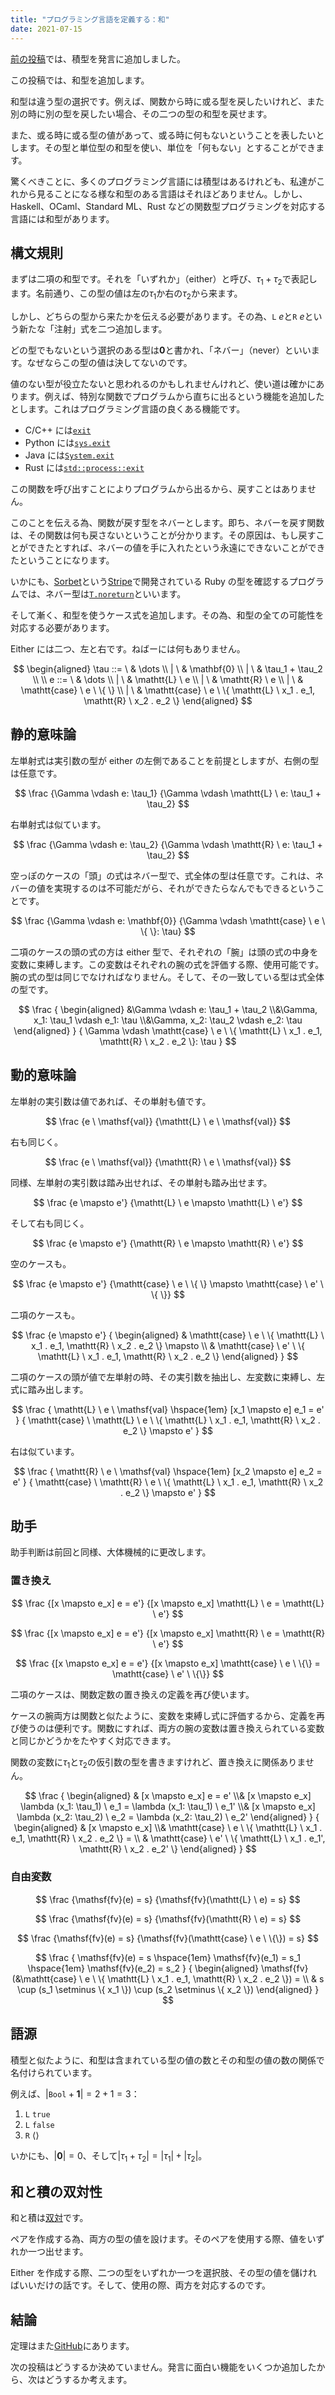 ```yaml
---
title: "プログラミング言語を定義する：和"
date: 2021-07-15
---
```


[前の投稿][prev]では、積型を発言に追加しました。

この投稿では、和型を追加します。

和型は違う型の選択です。例えば、関数から時に或る型を戻したいけれど、また別の時に別の型を戻したい場合、その二つの型の和型を戻せます。

また、或る時に或る型の値があって、或る時に何もないということを表したいとします。その型と単位型の和型を使い、単位を「何もない」とすることができます。

驚くべきことに、多くのプログラミング言語には積型はあるけれども、私達がこれから見ることになる様な和型のある言語はそれほどありません。しかし、Haskell、OCaml、Standard ML、Rust などの関数型プログラミングを対応する言語には和型があります。

## 構文規則

まずは二項の和型です。それを「いずれか」（either）と呼び、$\tau_1 + \tau_2$で表記します。名前通り、この型の値は左の$\tau_1$か右の$\tau_2$から来ます。

しかし、どちらの型から来たかを伝える必要があります。その為、$\mathtt{L} \ e$と$\mathtt{R} \ e$という新たな「注射」式を二つ追加します。

どの型でもないという選択のある型は$\mathbf{0}$と書かれ、「ネバー」（never）といいます。なぜならこの型の値は決してないのです。

値のない型が役立たないと思われるのかもしれませんけれど、使い道は確かにあります。例えば、特別な関数でプログラムから直ちに出るという機能を追加したとします。これはプログラミング言語の良くある機能です。

- C/C++ には[`exit`][c-exit]
- Python には[`sys.exit`][py-exit]
- Java には[`System.exit`][java-exit]
- Rust には[`std::process::exit`][rs-exit]

この関数を呼び出すことによりプログラムから出るから、戻すことはありません。

このことを伝える為、関数が戻す型をネバーとします。即ち、ネバーを戻す関数は、その関数は何も戻さないということが分かります。その原因は、もし戻すことができたとすれば、ネバーの値を手に入れたという永遠にできないことができたということになります。

いかにも、[Sorbet][]という[Stripe][]で開発されている Ruby の型を確認するプログラムでは、ネバー型は[`T.noreturn`][noreturn]といいます。

そして漸く、和型を使うケース式を追加します。その為、和型の全ての可能性を対応する必要があります。

Either には二つ、左と右です。ねばーには何もありません。

$$
\begin{aligned}
\tau
::=  \ & \dots
\\ | \ & \mathbf{0}
\\ | \ & \tau_1 + \tau_2
\\
\\
e
::=  \ & \dots
\\ | \ & \mathtt{L} \ e
\\ | \ & \mathtt{R} \ e
\\ | \ & \mathtt{case} \ e \ \{ \}
\\ | \ & \mathtt{case} \ e \ \{
    \mathtt{L} \ x_1 . e_1,
    \mathtt{R} \ x_2 . e_2
    \}
\end{aligned}
$$

## 静的意味論

左単射式は実引数の型が either の左側であることを前提としますが、右側の型は任意です。

$$
\frac
  {\Gamma \vdash e: \tau_1}
  {\Gamma \vdash \mathtt{L} \ e: \tau_1 + \tau_2}
$$

右単射式は似ています。

$$
\frac
  {\Gamma \vdash e: \tau_2}
  {\Gamma \vdash \mathtt{R} \ e: \tau_1 + \tau_2}
$$

空っぽのケースの「頭」の式はネバー型で、式全体の型は任意です。これは、ネバーの値を実現するのは不可能だがら、それができたらなんでもできるということです。

$$
\frac
  {\Gamma \vdash e: \mathbf{0}}
  {\Gamma \vdash \mathtt{case} \ e \ \{ \}: \tau}
$$

二項のケースの頭の式の方は either 型で、それぞれの「腕」は頭の式の中身を変数に束縛します。この変数はそれぞれの腕の式を評価する際、使用可能です。腕の式の型は同じでなければなりません。そして、その一致している型は式全体の型です。

$$
\frac
  {
    \begin{aligned}
      &\Gamma \vdash e: \tau_1 + \tau_2
    \\&\Gamma, x_1: \tau_1 \vdash e_1: \tau
    \\&\Gamma, x_2: \tau_2 \vdash e_2: \tau
    \end{aligned}
  }
  {
    \Gamma \vdash \mathtt{case} \ e \ \{
      \mathtt{L} \ x_1 . e_1,
      \mathtt{R} \ x_2 . e_2
    \}: \tau
  }
$$

## 動的意味論

左単射の実引数は値であれば、その単射も値です。

$$
\frac
  {e \ \mathsf{val}}
  {\mathtt{L} \ e \ \mathsf{val}}
$$

右も同じく。

$$
\frac
  {e \ \mathsf{val}}
  {\mathtt{R} \ e \ \mathsf{val}}
$$

同様、左単射の実引数は踏み出せれば、その単射も踏み出せます。

$$
\frac
  {e \mapsto e'}
  {\mathtt{L} \ e \mapsto \mathtt{L} \ e'}
$$

そして右も同じく。

$$
\frac
  {e \mapsto e'}
  {\mathtt{R} \ e \mapsto \mathtt{R} \ e'}
$$

空のケースも。

$$
\frac
  {e \mapsto e'}
  {\mathtt{case} \ e \ \{ \} \mapsto \mathtt{case} \ e' \ \{ \}}
$$

二項のケースも。

$$
\frac
  {e \mapsto e'}
  {
    \begin{aligned}
      & \mathtt{case} \ e \ \{
        \mathtt{L} \ x_1 . e_1,
        \mathtt{R} \ x_2 . e_2
      \}
      \mapsto \\
      & \mathtt{case} \ e' \ \{
        \mathtt{L} \ x_1 . e_1,
        \mathtt{R} \ x_2 . e_2
      \}
    \end{aligned}
  }
$$

二項のケースの頭が値で左単射の時、その実引数を抽出し、左変数に束縛し、左式に踏み出します。

$$
\frac
  {
    \mathtt{L} \ e \ \mathsf{val} \hspace{1em}
    [x_1 \mapsto e] e_1 = e'
  }
  {
    \mathtt{case} \ \mathtt{L} \ e \ \{
      \mathtt{L} \ x_1 . e_1,
      \mathtt{R} \ x_2 . e_2
    \} \mapsto e'
  }
$$

右は似ています。

$$
\frac
  {
    \mathtt{R} \ e \ \mathsf{val} \hspace{1em}
    [x_2 \mapsto e] e_2 = e'
  }
  {
    \mathtt{case} \ \mathtt{R} \ e \ \{
      \mathtt{L} \ x_1 . e_1,
      \mathtt{R} \ x_2 . e_2
    \} \mapsto e'
  }
$$

## 助手

助手判断は前回と同様、大体機械的に更改します。

### 置き換え

$$
\frac
  {[x \mapsto e_x] e = e'}
  {[x \mapsto e_x] \mathtt{L} \ e = \mathtt{L} \ e'}
$$

$$
\frac
  {[x \mapsto e_x] e = e'}
  {[x \mapsto e_x] \mathtt{R} \ e = \mathtt{R} \ e'}
$$

$$
\frac
  {[x \mapsto e_x] e = e'}
  {[x \mapsto e_x] \mathtt{case} \ e \ \{\} = \mathtt{case} \ e' \ \{\}}
$$

二項のケースは、関数定数の置き換えの定義を再び使います。

ケースの腕両方は関数と似たように、変数を束縛し式に評価するから、定義を再び使うのは便利です。関数にすれば、両方の腕の変数は置き換えられている変数と同じかどうかをたやすく対応できます。

関数の変数に$\tau_1$と$\tau_2$の仮引数の型を書きますけれど、置き換えに関係ありません。

$$
\frac
  {
    \begin{aligned}
      & [x \mapsto e_x] e = e'
    \\& [x \mapsto e_x] \lambda (x_1: \tau_1) \ e_1 = \lambda (x_1: \tau_1) \ e_1'
    \\& [x \mapsto e_x] \lambda (x_2: \tau_2) \ e_2 = \lambda (x_2: \tau_2) \ e_2'
    \end{aligned}
  }
  {
    \begin{aligned}
      & [x \mapsto e_x]
    \\& \mathtt{case} \ e \ \{
        \mathtt{L} \ x_1 . e_1,
        \mathtt{R} \ x_2 . e_2
      \}
      = \\
      & \mathtt{case} \ e' \ \{
        \mathtt{L} \ x_1 . e_1',
        \mathtt{R} \ x_2 . e_2'
      \}
    \end{aligned}
  }
$$

### 自由変数

$$
\frac
  {\mathsf{fv}(e) = s}
  {\mathsf{fv}(\mathtt{L} \ e) = s}
$$

$$
\frac
  {\mathsf{fv}(e) = s}
  {\mathsf{fv}(\mathtt{R} \ e) = s}
$$

$$
\frac
  {\mathsf{fv}(e) = s}
  {\mathsf{fv}(\mathtt{case} \ e \ \{\}) = s}
$$

$$
\frac
  {
    \mathsf{fv}(e) = s \hspace{1em}
    \mathsf{fv}(e_1) = s_1 \hspace{1em}
    \mathsf{fv}(e_2) = s_2
  }
  {
    \begin{aligned}
    \mathsf{fv}(&\mathtt{case} \ e \ \{
      \mathtt{L} \ x_1 . e_1,
      \mathtt{R} \ x_2 . e_2
    \})
    = \\
    & s \cup (s_1 \setminus \{ x_1 \}) \cup (s_2 \setminus \{ x_2 \})
    \end{aligned}
  }
$$

## 語源

積型と似たように、和型は含まれている型の値の数とその和型の値の数の関係で名付けられています。

例えば、$|\mathtt{Bool} + \mathbf{1}| = 2 + 1 = 3$：

1. $\mathtt{L} \ \mathtt{true}$
1. $\mathtt{L} \ \mathtt{false}$
1. $\mathtt{R} \ \langle \rangle$

いかにも、$|\mathbf{0}| = 0$、そして$|\tau_1 + \tau_2| = |\tau_1| + |\tau_2|$。

## 和と積の双対性

和と積は[双対][duals]です。

ペアを作成する為、両方の型の値を設けます。そのペアを使用する際、値をいずれか一つ出せます。

Either を作成する際、二つの型をいずれか一つを選択肢、その型の値を儲ければいいだけの話です。そして、使用の際、両方を対応するのです。

## 結論

定理はまた[GitHub][proofs]にあります。

次の投稿はどうするか決めていません。発言に面白い機能をいくつか追加したから、次はどうするか考えます。

[prev]: /posts/define-pl-03
[proofs]: https://github.com/azdavis/hatsugen/tree/part-04
[sorbet]: https://sorbet.org
[stripe]: https://stripe.com
[noreturn]: https://sorbet.org/docs/noreturn
[duals]: https://en.wikipedia.org/wiki/Duality_(mathematics)
[c-exit]: https://pubs.opengroup.org/onlinepubs/9699919799/
[py-exit]: https://docs.python.org/3/library/sys.html#sys.exit
[java-exit]: https://docs.oracle.com/javase/7/docs/api/java/lang/System.html#exit(int)
[rs-exit]: https://doc.rust-lang.org/stable/std/process/fn.exit.html
